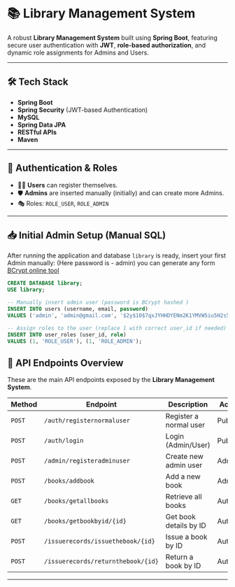 # 📚 Library Management System

A robust **Library Management System** built using **Spring Boot**, featuring secure user authentication with **JWT**, **role-based authorization**, and dynamic role assignments for Admins and Users.

---

## 🛠️ Tech Stack

- **Spring Boot**
- **Spring Security** (JWT-based Authentication)
- **MySQL**
- **Spring Data JPA**
- **RESTful APIs**
- **Maven**

---

## 🔐 Authentication & Roles

- 🧑‍🎓 **Users** can register themselves.
- 🛡️ **Admins** are inserted manually (initially) and can create more Admins.
- 🎭 Roles: `ROLE_USER`, `ROLE_ADMIN`

---

## 📥 Initial Admin Setup (Manual SQL)

After running the application and database `library` is ready, insert your first Admin manually:
(Here password is - admin) you can generate any form  [BCrypt online tool](https://bcrypt-generator.com/) 
```sql
CREATE DATABASE library;
USE library;

-- Manually insert admin user (password is BCrypt hashed )
INSERT INTO users (username, email, password) 
VALUES ('admin', 'admin@gmail.com', '$2y$10$7qxJYHHDYENm2K1YMVW5iu5H2s5nBl0A4BQfYu5.ood/2CLuYF7Xm');

-- Assign roles to the user (replace 1 with correct user_id if needed)
INSERT INTO user_roles (user_id, role) 
VALUES (1, 'ROLE_USER'), (1, 'ROLE_ADMIN');

```
## 📑 API Endpoints Overview

These are the main API endpoints exposed by the **Library Management System**.

| Method | Endpoint                             | Description                      | Access Role     |
|--------|--------------------------------------|----------------------------------|------------------|
| `POST` | `/auth/registernormaluser`           | Register a normal user           | Public           |
| `POST` | `/auth/login`                        | Login (Admin/User)               | Public           |
| `POST` | `/admin/registeradminuser`           | Create new admin user            | Admin            |
| `POST` | `/books/addbook`                     | Add a new book                   | Admin            |
| `GET`  | `/books/getallbooks`                 | Retrieve all books               | Authenticated    |
| `GET`  | `/books/getbookbyid/{id}`            | Get book details by ID           | Authenticated    |
| `POST` | `/issuerecords/issuethebook/{id}`    | Issue a book by ID               | Authenticated    |
| `POST` | `/issuerecords/returnthebook/{id}`   | Return a book by ID              | Authenticated    |

---



